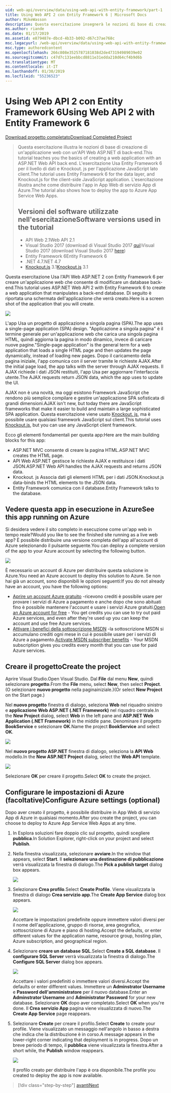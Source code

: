 ```yaml
---
uid: web-api/overview/data/using-web-api-with-entity-framework/part-1
title: Using Web API 2 con Entity Framework 6 | Microsoft Docs
author: MikeWasson
description: Questa esercitazione insegnerà le nozioni di base di creazione di un'applicazione web con un'API Web ASP.NET di back-end. L'esercitazione Usa Entity Framework 6 per il layout dei dati...
ms.author: riande
ms.date: 01/17/2019
ms.assetid: e879487e-dbcd-4b33-b092-d67c37ae768c
msc.legacyurl: /web-api/overview/data/using-web-api-with-entity-framework/part-1
msc.type: authoredcontent
ms.openlocfilehash: 266c808e3525787181038d2de473194989039e02
ms.sourcegitcommit: c47d7c131eebbcd8811e31edda210d64cf4b9d6b
ms.translationtype: MT
ms.contentlocale: it-IT
ms.lasthandoff: 01/30/2019
ms.locfileid: "55236523"
---
```

<a name="using-web-api-2-with-entity-framework-6"></a><span data-ttu-id="31ed5-104">Using Web API 2 con Entity Framework 6</span><span class="sxs-lookup"><span data-stu-id="31ed5-104">Using Web API 2 with Entity Framework 6</span></span>
====================

[<span data-ttu-id="31ed5-105">Download progetto completato</span><span class="sxs-lookup"><span data-stu-id="31ed5-105">Download Completed Project</span></span>](https://github.com/MikeWasson/BookService)

> <span data-ttu-id="31ed5-106">Questa esercitazione illustra le nozioni di base di creazione di un'applicazione web con un'API Web ASP.NET di back-end.</span><span class="sxs-lookup"><span data-stu-id="31ed5-106">This tutorial teaches you the basics of creating a web application with an ASP.NET Web API back end.</span></span> <span data-ttu-id="31ed5-107">L'esercitazione Usa Entity Framework 6 per il livello di dati e Knockout. js per l'applicazione JavaScript lato client.</span><span class="sxs-lookup"><span data-stu-id="31ed5-107">The tutorial uses Entity Framework 6 for the data layer, and Knockout.js for the client-side JavaScript application.</span></span> <span data-ttu-id="31ed5-108">L'esercitazione illustra anche come distribuire l'app in App Web di servizio App di Azure.</span><span class="sxs-lookup"><span data-stu-id="31ed5-108">The tutorial also shows how to deploy the app to Azure App Service Web Apps.</span></span>
>
> ## <a name="software-versions-used-in-the-tutorial"></a><span data-ttu-id="31ed5-109">Versioni del software utilizzate nell'esercitazione</span><span class="sxs-lookup"><span data-stu-id="31ed5-109">Software versions used in the tutorial</span></span>
>
> - <span data-ttu-id="31ed5-110">API Web 2.1</span><span class="sxs-lookup"><span data-stu-id="31ed5-110">Web API 2.1</span></span>
> - <span data-ttu-id="31ed5-111">Visual Studio 2017 (download di Visual Studio 2017 [qui](https://visualstudio.microsoft.com/downloads/?utm_medium=microsoft&utm_source=docs.microsoft.com&utm_campaign=button+cta&utm_content=download+vs2017))</span><span class="sxs-lookup"><span data-stu-id="31ed5-111">Visual Studio 2017 (download Visual Studio 2017 [here](https://visualstudio.microsoft.com/downloads/?utm_medium=microsoft&utm_source=docs.microsoft.com&utm_campaign=button+cta&utm_content=download+vs2017))</span></span>
> - <span data-ttu-id="31ed5-112">Entity Framework 6</span><span class="sxs-lookup"><span data-stu-id="31ed5-112">Entity Framework 6</span></span>
> - <span data-ttu-id="31ed5-113">.NET 4.7</span><span class="sxs-lookup"><span data-stu-id="31ed5-113">.NET 4.7</span></span>
> - <span data-ttu-id="31ed5-114">[Knockout.js](http://knockoutjs.com/) 3.1</span><span class="sxs-lookup"><span data-stu-id="31ed5-114">[Knockout.js](http://knockoutjs.com/) 3.1</span></span>

<span data-ttu-id="31ed5-115">Questa esercitazione Usa l'API Web ASP.NET 2 con Entity Framework 6 per creare un'applicazione web che consente di modificare un database back-end.</span><span class="sxs-lookup"><span data-stu-id="31ed5-115">This tutorial uses ASP.NET Web API 2 with Entity Framework 6 to create a web application that manipulates a back-end database.</span></span> <span data-ttu-id="31ed5-116">Di seguito è riportata una schermata dell'applicazione che verrà creato.</span><span class="sxs-lookup"><span data-stu-id="31ed5-116">Here is a screen shot of the application that you will create.</span></span>

[![](part-1/_static/image2.png)](part-1/_static/image1.png)

<span data-ttu-id="31ed5-117">L'app Usa un progetto di applicazione a singola pagina (SPA).</span><span class="sxs-lookup"><span data-stu-id="31ed5-117">The app uses a single-page application (SPA) design.</span></span> <span data-ttu-id="31ed5-118">"Applicazione a singola pagina" è il termine generale per un'applicazione web che carica una singola pagina HTML, quindi aggiorna la pagina in modo dinamico, invece di caricare nuove pagine.</span><span class="sxs-lookup"><span data-stu-id="31ed5-118">"Single-page application" is the general term for a web application that loads a single HTML page and then updates the page dynamically, instead of loading new pages.</span></span> <span data-ttu-id="31ed5-119">Dopo il caricamento della pagina iniziale, l'app comunica con il server tramite le richieste AJAX.</span><span class="sxs-lookup"><span data-stu-id="31ed5-119">After the initial page load, the app talks with the server through AJAX requests.</span></span> <span data-ttu-id="31ed5-120">Il AJAX richiede i dati JSON restituiti, l'app Usa per aggiornare l'interfaccia utente.</span><span class="sxs-lookup"><span data-stu-id="31ed5-120">The AJAX requests return JSON data, which the app uses to update the UI.</span></span>

<span data-ttu-id="31ed5-121">AJAX non è una novità, ma oggi esistono Framework JavaScript che rendono più semplice compilare e gestire un'applicazione SPA sofisticata di grandi dimensioni.</span><span class="sxs-lookup"><span data-stu-id="31ed5-121">AJAX isn't new, but today there are JavaScript frameworks that make it easier to build and maintain a large sophisticated SPA application.</span></span> <span data-ttu-id="31ed5-122">Questa esercitazione viene usato [Knockout. js](http://knockoutjs.com/), ma è possibile usare qualsiasi framework JavaScript sul client.</span><span class="sxs-lookup"><span data-stu-id="31ed5-122">This tutorial uses [Knockout.js](http://knockoutjs.com/), but you can use any JavaScript client framework.</span></span>

<span data-ttu-id="31ed5-123">Ecco gli elementi fondamentali per questa app:</span><span class="sxs-lookup"><span data-stu-id="31ed5-123">Here are the main building blocks for this app:</span></span>

- <span data-ttu-id="31ed5-124">ASP.NET MVC consente di creare la pagina HTML.</span><span class="sxs-lookup"><span data-stu-id="31ed5-124">ASP.NET MVC creates the HTML page.</span></span>
- <span data-ttu-id="31ed5-125">API Web ASP.NET gestisce le richieste AJAX e restituisce i dati JSON.</span><span class="sxs-lookup"><span data-stu-id="31ed5-125">ASP.NET Web API handles the AJAX requests and returns JSON data.</span></span>
- <span data-ttu-id="31ed5-126">Knockout. js Associa dati gli elementi HTML per i dati JSON.</span><span class="sxs-lookup"><span data-stu-id="31ed5-126">Knockout.js data-binds the HTML elements to the JSON data.</span></span>
- <span data-ttu-id="31ed5-127">Entity Framework comunica con il database.</span><span class="sxs-lookup"><span data-stu-id="31ed5-127">Entity Framework talks to the database.</span></span>

## <a name="see-this-app-running-on-azure"></a><span data-ttu-id="31ed5-128">Vedere questa app in esecuzione in Azure</span><span class="sxs-lookup"><span data-stu-id="31ed5-128">See this app running on Azure</span></span>

<span data-ttu-id="31ed5-129">Si desidera vedere il sito completo in esecuzione come un'app web in tempo reale?</span><span class="sxs-lookup"><span data-stu-id="31ed5-129">Would you like to see the finished site running as a live web app?</span></span> <span data-ttu-id="31ed5-130">È possibile distribuire una versione completa dell'app all'account di Azure selezionando il pulsante seguente.</span><span class="sxs-lookup"><span data-stu-id="31ed5-130">You can deploy a complete version of the app to your Azure account by selecting the following button.</span></span>

[![](http://azuredeploy.net/deploybutton.png)](https://azuredeploy.net/?WT.mc_id=deploy_azure_aspnet&repository=https://github.com/tfitzmac/BookService)

<span data-ttu-id="31ed5-131">È necessario un account di Azure per distribuire questa soluzione in Azure.</span><span class="sxs-lookup"><span data-stu-id="31ed5-131">You need an Azure account to deploy this solution to Azure.</span></span> <span data-ttu-id="31ed5-132">Se non hai già un account, sono disponibili le opzioni seguenti:</span><span class="sxs-lookup"><span data-stu-id="31ed5-132">If you do not already have an account, you have the following options:</span></span>

- <span data-ttu-id="31ed5-133">[Aprire un account Azure gratuito](https://azure.microsoft.com/pricing/free-trial/?WT.mc_id=A443DD604) -ricevono crediti è possibile usare per provare i servizi di Azure a pagamento e anche dopo che sono abituati fino è possibile mantenere l'account e usare i servizi Azure gratuiti.</span><span class="sxs-lookup"><span data-stu-id="31ed5-133">[Open an Azure account for free](https://azure.microsoft.com/pricing/free-trial/?WT.mc_id=A443DD604) - You get credits you can use to try out paid Azure services, and even after they're used up you can keep the account and use free Azure services.</span></span>
- <span data-ttu-id="31ed5-134">[Attivare i benefici della sottoscrizione MSDN](https://azure.microsoft.com/pricing/member-offers/msdn-benefits-details/?WT.mc_id=A443DD604) -la sottoscrizione MSDN si accumulano crediti ogni mese in cui è possibile usare per i servizi di Azure a pagamento.</span><span class="sxs-lookup"><span data-stu-id="31ed5-134">[Activate MSDN subscriber benefits](https://azure.microsoft.com/pricing/member-offers/msdn-benefits-details/?WT.mc_id=A443DD604) - Your MSDN subscription gives you credits every month that you can use for paid Azure services.</span></span>

## <a name="create-the-project"></a><span data-ttu-id="31ed5-135">Creare il progetto</span><span class="sxs-lookup"><span data-stu-id="31ed5-135">Create the project</span></span>

<span data-ttu-id="31ed5-136">Aprire Visual Studio.</span><span class="sxs-lookup"><span data-stu-id="31ed5-136">Open Visual Studio.</span></span> <span data-ttu-id="31ed5-137">Dal **File** dal menu **New**, quindi selezionare **progetto**.</span><span class="sxs-lookup"><span data-stu-id="31ed5-137">From the **File** menu, select **New**, then select **Project**.</span></span> <span data-ttu-id="31ed5-138">(O selezionare **nuovo progetto** nella paginainiziale.)</span><span class="sxs-lookup"><span data-stu-id="31ed5-138">(Or select **New Project** on the Start page.)</span></span>

<span data-ttu-id="31ed5-139">Nel **nuovo progetto** finestra di dialogo, seleziona **Web** nel riquadro sinistro e **applicazione Web ASP.NET (.NET Framework)** nel riquadro centrale.</span><span class="sxs-lookup"><span data-stu-id="31ed5-139">In the **New Project** dialog, select **Web** in the left pane and **ASP.NET Web Application (.NET Framework)** in the middle pane.</span></span> <span data-ttu-id="31ed5-140">Denominare il progetto **BookService** e selezionare **OK**.</span><span class="sxs-lookup"><span data-stu-id="31ed5-140">Name the project **BookService** and select **OK**.</span></span>

[![](part-1/_static/image11.png)](part-1/_static/image11.png)

<span data-ttu-id="31ed5-141">Nel **nuovo progetto ASP.NET** finestra di dialogo, seleziona la **API Web** modello.</span><span class="sxs-lookup"><span data-stu-id="31ed5-141">In the **New ASP.NET Project** dialog, select the **Web API** template.</span></span>

[![](part-1/_static/image12.png)](part-1/_static/image12.png)


<span data-ttu-id="31ed5-142">Selezionare **OK** per creare il progetto.</span><span class="sxs-lookup"><span data-stu-id="31ed5-142">Select **OK** to create the project.</span></span>

## <a name="configure-azure-settings-optional"></a><span data-ttu-id="31ed5-143">Configurare le impostazioni di Azure (facoltative)</span><span class="sxs-lookup"><span data-stu-id="31ed5-143">Configure Azure settings (optional)</span></span>

<span data-ttu-id="31ed5-144">Dopo aver creato il progetto, è possibile distribuire in App Web di servizio App di Azure in qualsiasi momento.</span><span class="sxs-lookup"><span data-stu-id="31ed5-144">After you create the project, you can choose to deploy to Azure App Service Web Apps at any time.</span></span> 

1. <span data-ttu-id="31ed5-145">In Esplora soluzioni fare doppio clic sul progetto, quindi scegliere **pubblica**.</span><span class="sxs-lookup"><span data-stu-id="31ed5-145">In Solution Explorer, right-click on your project and select **Publish**.</span></span>

2. <span data-ttu-id="31ed5-146">Nella finestra visualizzata, selezionare **avviare**.</span><span class="sxs-lookup"><span data-stu-id="31ed5-146">In the window that appears, select **Start**.</span></span> <span data-ttu-id="31ed5-147">Il **selezionare una destinazione di pubblicazione** verrà visualizzata la finestra di dialogo.</span><span class="sxs-lookup"><span data-stu-id="31ed5-147">The **Pick a publish target** dialog box appears.</span></span>

   [![](part-1/_static/image14.png)](part-1/_static/image14.png)

3. <span data-ttu-id="31ed5-148">Selezionare **Crea profilo**.</span><span class="sxs-lookup"><span data-stu-id="31ed5-148">Select **Create Profile**.</span></span> <span data-ttu-id="31ed5-149">Viene visualizzata la finestra di dialogo **Crea servizio app**.</span><span class="sxs-lookup"><span data-stu-id="31ed5-149">The **Create App Service** dialog box appears.</span></span>

   [![](part-1/_static/image15.png)](part-1/_static/image15.png)

   <span data-ttu-id="31ed5-150">Accettare le impostazioni predefinite oppure immettere valori diversi per il nome dell'applicazione, gruppo di risorse, area geografica, sottoscrizione di Azure e piano di hosting.</span><span class="sxs-lookup"><span data-stu-id="31ed5-150">Accept the defaults, or enter different values for the application name, resource group, hosting plan, Azure subscription, and geographical region.</span></span> 

4. <span data-ttu-id="31ed5-151">Selezionare **creare un database SQL**.</span><span class="sxs-lookup"><span data-stu-id="31ed5-151">Select **Create a SQL database**.</span></span> <span data-ttu-id="31ed5-152">Il **configurare SQL Server** verrà visualizzata la finestra di dialogo.</span><span class="sxs-lookup"><span data-stu-id="31ed5-152">The **Configure SQL Server** dialog box appears.</span></span> 

   [![](part-1/_static/image16.png)](part-1/_static/image16.png)

   <span data-ttu-id="31ed5-153">Accettare i valori predefiniti o immettere valori diversi.</span><span class="sxs-lookup"><span data-stu-id="31ed5-153">Accept the defaults or enter different values.</span></span> <span data-ttu-id="31ed5-154">Immettere un **Adminstrator Username** e **Password dell'amministratore** per il nuovo database.</span><span class="sxs-lookup"><span data-stu-id="31ed5-154">Enter an **Adminstrator Username** and **Administrator Password** for your new database.</span></span> <span data-ttu-id="31ed5-155">Selezionare **OK** dopo aver completato.</span><span class="sxs-lookup"><span data-stu-id="31ed5-155">Select **OK** when you're done.</span></span> <span data-ttu-id="31ed5-156">Il **Crea servizio App** pagina viene visualizzata di nuovo.</span><span class="sxs-lookup"><span data-stu-id="31ed5-156">The **Create App Service** page reappears.</span></span>

5. <span data-ttu-id="31ed5-157">Selezionare **Create** per creare il profilo.</span><span class="sxs-lookup"><span data-stu-id="31ed5-157">Select **Create** to create your profile.</span></span> <span data-ttu-id="31ed5-158">Viene visualizzato un messaggio nell'angolo in basso a destra che indica che la distribuzione è in corso.</span><span class="sxs-lookup"><span data-stu-id="31ed5-158">A message appears in the lower-right corner indicating that deployment is in progress.</span></span> <span data-ttu-id="31ed5-159">Dopo un breve periodo di tempo, il **pubblica** viene visualizzata la finestra.</span><span class="sxs-lookup"><span data-stu-id="31ed5-159">After a short while, the **Publish** window reappears.</span></span>

    [![](part-1/_static/image17.png)](part-1/_static/image17.png)
   
    <span data-ttu-id="31ed5-160">Il profilo creato per distribuire l'app è ora disponibile.</span><span class="sxs-lookup"><span data-stu-id="31ed5-160">The profile you created to deploy the app is now available.</span></span> 


> [!div class="step-by-step"]
> [<span data-ttu-id="31ed5-161">avanti</span><span class="sxs-lookup"><span data-stu-id="31ed5-161">Next</span></span>](part-2.md)
